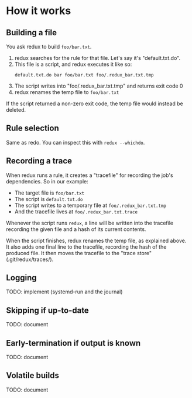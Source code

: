 # How it works

## Building a file

You ask redux to build `foo/bar.txt`.

1. redux searches for the rule for that file.  Let's say it's "default.txt.do".
2. This file is a script, and redux executes it like so:
   ```
   default.txt.do bar foo/bar.txt foo/.redux_bar.txt.tmp
   ```
3. The script writes into "foo/.redux_bar.txt.tmp" and returns exit code 0
4. redux renames the temp file to `foo/bar.txt`

If the script returned a non-zero exit code, the temp file would instead be
deleted.

## Rule selection

Same as redo.  You can inspect this with `redux --whichdo`.

## Recording a trace

When redux runs a rule, it creates  a "tracefile" for recording the job's
dependencies.  So in our example:

* The target file is `foo/bar.txt`
* The script is `default.txt.do`
* The script writes to a temporary file at `foo/.redux_bar.txt.tmp`
* And the tracefile lives at `foo/.redux_bar.txt.trace`

Whenever the script runs `redux`, a line will be written into the tracefile
recording the given file and a hash of its current contents.

When the script finishes, redux renames the temp file, as explained above.  It
also adds one final line to the tracefile, recording the hash of the produced
file.  It then moves the tracefile to the "trace store" (.git/redux/traces/).

## Logging

TODO: implement (systemd-run and the journal)

## Skipping if up-to-date

TODO: document

## Early-termination if output is known

TODO: document

## Volatile builds

TODO: document


